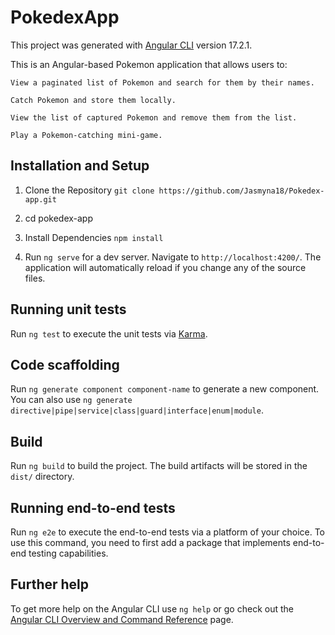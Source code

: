 # PokedexApp

This project was generated with [Angular CLI](https://github.com/angular/angular-cli) version 17.2.1.

This is an Angular-based Pokemon application that allows users to:

    View a paginated list of Pokemon and search for them by their names.

    Catch Pokemon and store them locally.

    View the list of captured Pokemon and remove them from the list.

    Play a Pokemon-catching mini-game.

## Installation and Setup

1. Clone the Repository `git clone https://github.com/Jasmyna18/Pokedex-app.git`

2. cd pokedex-app

3. Install Dependencies `npm install`

4. Run `ng serve` for a dev server. Navigate to `http://localhost:4200/`. The application will automatically reload if you change any of the source files.

## Running unit tests

Run `ng test` to execute the unit tests via [Karma](https://karma-runner.github.io).

## Code scaffolding

Run `ng generate component component-name` to generate a new component. You can also use `ng generate directive|pipe|service|class|guard|interface|enum|module`.

## Build

Run `ng build` to build the project. The build artifacts will be stored in the `dist/` directory.


## Running end-to-end tests

Run `ng e2e` to execute the end-to-end tests via a platform of your choice. To use this command, you need to first add a package that implements end-to-end testing capabilities.

## Further help

To get more help on the Angular CLI use `ng help` or go check out the [Angular CLI Overview and Command Reference](https://angular.io/cli) page.
